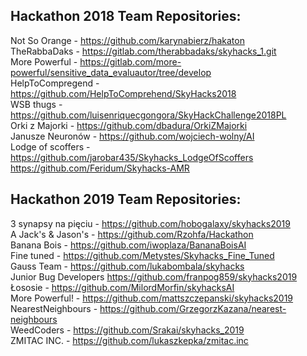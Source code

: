 ## Hackathon 2018 Team Repositories:
Not So Orange - https://github.com/karynabierz/hakaton   
TheRabbaDaks	- https://gitlab.com/therabbadaks/skyhacks_1.git  
More Powerful	- https://gitlab.com/more-powerful/sensitive_data_evaluautor/tree/develop  
HelpToCompregend - https://github.com/HelpToComprehend/SkyHacks2018  
WSB thugs	- https://github.com/luisenriquecgongora/SkyHackChallenge2018PL  
Orki z Majorki - https://github.com/dbadura/OrkiZMajorki   
Janusze Neuronów - https://github.com/wojciech-wolny/AI 		
Lodge of scoffers	- https://github.com/jarobar435/Skyhacks_LodgeOfScoffers    https://github.com/Feridum/Skyhacks-AMR   		


## Hackathon 2019 Team Repositories:

3 synapsy na pięciu - https://github.com/hobogalaxy/skyhacks2019   
A Jack's & Jason's - https://github.com/Rzohfa/Hackathon    
Banana Bois - https://github.com/iwoplaza/BananaBoisAI     
Fine tuned - https://github.com/Metystes/Skyhacks_Fine_Tuned  
Gauss Team - https://github.com/lukabombala/skyhacks  
Junior Bug Developers https://github.com/franpog859/skyhacks2019   
Łososie - https://github.com/MilordMorfin/skyhacksAI  
More Powerful! - https://github.com/mattszczepanski/skyhacks2019   
NearestNeighbours - https://github.com/GrzegorzKazana/nearest-neighbours   
WeedCoders - https://github.com/Srakai/skyhacks_2019  
ZMITAC INC. - https://github.com/lukaszkepka/zmitac.inc  

